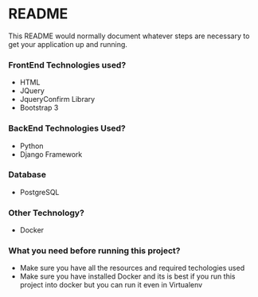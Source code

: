 # README #

This README would normally document whatever steps are necessary to get your application up and running.

### FrontEnd Technologies used? ###

* HTML
* JQuery
* JqueryConfirm Library
* Bootstrap 3

### BackEnd Technologies Used? ###

* Python
* Django Framework

### Database ###

* PostgreSQL

### Other Technology? ###

* Docker

### What you need before running this project? ###

* Make sure you have all the resources and required techologies used 
* Make sure you have installed Docker and its is best if you run this project into docker but you can run it even in Virtualenv 

